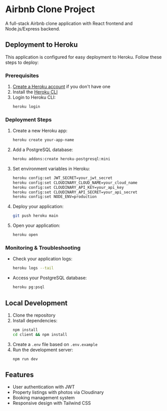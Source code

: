 # Airbnb Clone Project

A full-stack Airbnb clone application with React frontend and Node.js/Express backend.

## Deployment to Heroku

This application is configured for easy deployment to Heroku. Follow these steps to deploy:

### Prerequisites

1. [Create a Heroku account](https://signup.heroku.com/) if you don't have one
2. Install the [Heroku CLI](https://devcenter.heroku.com/articles/heroku-cli)
3. Login to Heroku CLI:
   ```bash
   heroku login
   ```

### Deployment Steps

1. Create a new Heroku app:
   ```bash
   heroku create your-app-name
   ```

2. Add a PostgreSQL database:
   ```bash
   heroku addons:create heroku-postgresql:mini
   ```

3. Set environment variables in Heroku:
   ```bash
   heroku config:set JWT_SECRET=your_jwt_secret
   heroku config:set CLOUDINARY_CLOUD_NAME=your_cloud_name
   heroku config:set CLOUDINARY_API_KEY=your_api_key
   heroku config:set CLOUDINARY_API_SECRET=your_api_secret
   heroku config:set NODE_ENV=production
   ```

4. Deploy your application:
   ```bash
   git push heroku main
   ```

5. Open your application:
   ```bash
   heroku open
   ```

### Monitoring & Troubleshooting

- Check your application logs:
  ```bash
  heroku logs --tail
  ```

- Access your PostgreSQL database:
  ```bash
  heroku pg:psql
  ```

## Local Development

1. Clone the repository
2. Install dependencies:
   ```bash
   npm install
   cd client && npm install
   ```
3. Create a `.env` file based on `.env.example`
4. Run the development server:
   ```bash
   npm run dev
   ```

## Features

- User authentication with JWT
- Property listings with photos via Cloudinary
- Booking management system
- Responsive design with Tailwind CSS
